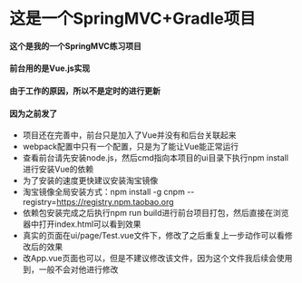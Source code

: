 # 这是一个SpringMVC+Gradle项目
#### 这个是我的一个SpringMVC练习项目
#### 前台用的是Vue.js实现
#### 由于工作的原因，所以不是定时的进行更新
#### 因为之前发了
* 项目还在完善中，前台只是加入了Vue并没有和后台关联起来
* webpack配置中只有一个配置，只是为了能让Vue能正常运行
* 查看前台请先安装node.js，然后cmd指向本项目的ui目录下执行npm install进行安装Vue的依赖
* 为了安装的速度更快建议安装淘宝镜像
* 淘宝镜像全局安装方式：npm install -g cnpm --registry=https://registry.npm.taobao.org
* 依赖包安装完成之后执行npm run build进行前台项目打包，然后直接在浏览器中打开index.html可以看到效果
* 真实的页面在ui/page/Test.vue文件下，修改了之后重复上一步动作可以看修改后的效果
* 改App.vue页面也可以，但是不建议修改该文件，因为这个文件我后续会使用到，一般不会对他进行修改
